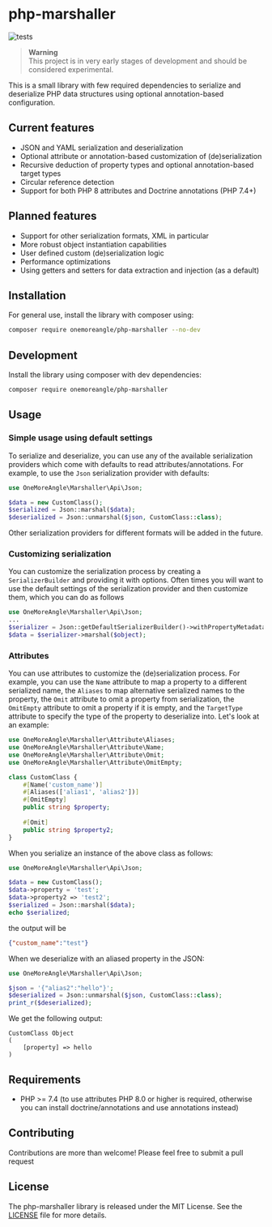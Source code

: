 # php-marshaller
![tests](https://github.com/onemoreangle/php-marshaller/actions/workflows/ci.yml/badge.svg)

> **Warning**  
> This project is in very early stages of development and should be considered experimental.

This is a small library with few required dependencies to serialize and deserialize PHP data structures using optional annotation-based configuration.

## Current features
- JSON and YAML serialization and deserialization
- Optional attribute or annotation-based customization of (de)serialization
- Recursive deduction of property types and optional annotation-based target types
- Circular reference detection
- Support for both PHP 8 attributes and Doctrine annotations (PHP 7.4+)

## Planned features 
- Support for other serialization formats, XML in particular
- More robust object instantiation capabilities
- User defined custom (de)serialization logic
- Performance optimizations
- Using getters and setters for data extraction and injection (as a default)

## Installation
For general use, install the library with composer using:
```bash
composer require onemoreangle/php-marshaller --no-dev
```

## Development
Install the library using composer with dev dependencies:
```bash
composer require onemoreangle/php-marshaller
```

## Usage
### Simple usage using default settings
To serialize and deserialize, you can use any of the available serialization providers which come with defaults to read attributes/annotations. For example, to use the `Json` serialization provider with defaults:

```php
use OneMoreAngle\Marshaller\Api\Json;

$data = new CustomClass();
$serialized = Json::marshal($data);
$deserialized = Json::unmarshal($json, CustomClass::class);
```
Other serialization providers for different formats will be added in the future.

### Customizing serialization
You can customize the serialization process by creating a `SerializerBuilder` and providing it with options. Often times you will want to use the default settings of the serialization provider and then customize them, which you can do as follows
```php
use OneMoreAngle\Marshaller\Api\Json;
...
$serializer = Json::getDefaultSerializerBuilder()->withPropertyMetadataProvider(...)->build();
$data = $serializer->marshal($object);
```

### Attributes
You can use attributes to customize the (de)serialization process. For example, you can use the `Name` attribute to map a property to a different serialized name, the `Aliases` to map alternative serialized names to the property, the `Omit` attribute to omit a property from serialization, the `OmitEmpty` attribute to omit a property if it is empty, and the `TargetType` attribute to specify the type of the property to deserialize into. Let's look at an example:
```php
use OneMoreAngle\Marshaller\Attribute\Aliases;
use OneMoreAngle\Marshaller\Attribute\Name;
use OneMoreAngle\Marshaller\Attribute\Omit;
use OneMoreAngle\Marshaller\Attribute\OmitEmpty;

class CustomClass {
    #[Name('custom_name')]
    #[Aliases(['alias1', 'alias2'])]
    #[OmitEmpty]
    public string $property;
    
    #[Omit]
    public string $property2;
}
```
When you serialize an instance of the above class as follows:

```php
use OneMoreAngle\Marshaller\Api\Json;

$data = new CustomClass();
$data->property = 'test';
$data->property2 => 'test2';
$serialized = Json::marshal($data);
echo $serialized;
```
the output will be
```json
{"custom_name":"test"}
```
When we deserialize with an aliased property in the JSON:
```php
use OneMoreAngle\Marshaller\Api\Json;

$json = '{"alias2":"hello"}';
$deserialized = Json::unmarshal($json, CustomClass::class);
print_r($deserialized);
```
We get the following output:
```
CustomClass Object
(
    [property] => hello
)
```


## Requirements
- PHP >= 7.4 (to use attributes PHP 8.0 or higher is required, otherwise you can install doctrine/annotations and use annotations instead) 

## Contributing
Contributions are more than welcome! Please feel free to submit a pull request

## License
The php-marshaller library is released under the MIT License. See the [LICENSE](LICENSE) file for more details.
